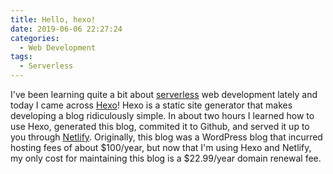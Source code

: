 ```yaml
---
title: Hello, hexo!
date: 2019-06-06 22:27:24
categories:
  - Web Development
tags:
  - Serverless
---
```


I've been learning quite a bit about [serverless](https://serverless-stack.com/chapters/what-is-serverless.html) web development lately and today I came across [Hexo](https://hexo.io)! Hexo is a static site generator that makes developing a blog ridiculously simple. In about two hours I learned how to use Hexo, generated this blog, commited it to Github, and served it up to you through [Netlify](https://netlify.com). Originally, this blog was a WordPress blog that incurred hosting fees of about $100/year, but now that I'm using Hexo and Netlify, my only cost for maintaining this blog is a $22.99/year domain renewal fee.
